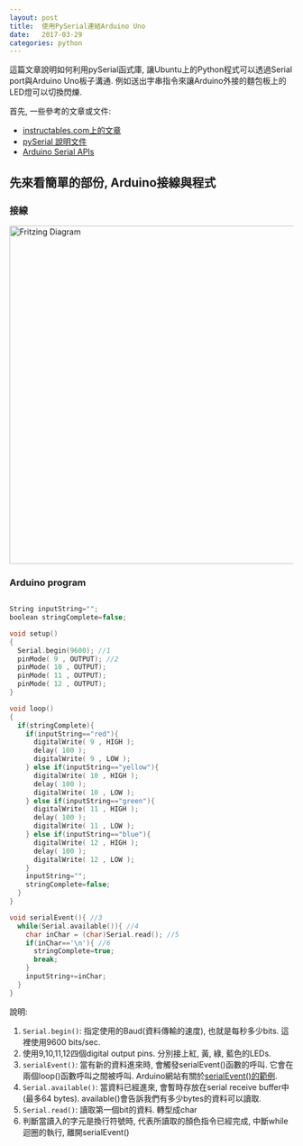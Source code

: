 ```yaml
---
layout: post
title:  使用PySerial連結Arduino Uno
date:   2017-03-29
categories: python
---
```


這篇文章說明如何利用pySerial函式庫, 讓Ubuntu上的Python程式可以透過Serial port與Arduino Uno板子溝通. 例如送出字串指令來讓Arduino外接的麵包板上的LED燈可以切換閃爍.  

首先, 一些參考的文章或文件:
- [instructables.com上的文章](http://www.instructables.com/id/Interface-Python-and-Arduino-with-pySerial/)
- [pySerial 說明文件](http://pyserial.readthedocs.io/en/latest/index.html)
- [Arduino Serial APIs](https://www.arduino.cc/en/Reference/Serial)

## 先來看簡單的部份, Arduino接線與程式

### 接線
<img src="{{site.baseurl}}/assets/4LEDs_bb.png" alt="Fritzing Diagram" style="width: 600px;" />

### Arduino program
```c++

String inputString="";
boolean stringComplete=false;

void setup()
{
  Serial.begin(9600); //1
  pinMode( 9 , OUTPUT); //2
  pinMode( 10 , OUTPUT);
  pinMode( 11 , OUTPUT);
  pinMode( 12 , OUTPUT);
}

void loop()
{
  if(stringComplete){
    if(inputString=="red"){
      digitalWrite( 9 , HIGH );
      delay( 100 );
      digitalWrite( 9 , LOW );
    } else if(inputString=="yellow"){
      digitalWrite( 10 , HIGH );
      delay( 100 );
      digitalWrite( 10 , LOW ); 
    } else if(inputString=="green"){
      digitalWrite( 11 , HIGH );
      delay( 100 );
      digitalWrite( 11 , LOW ); 
    } else if(inputString=="blue"){
      digitalWrite( 12 , HIGH );
      delay( 100 );
      digitalWrite( 12 , LOW ); 
    }
    inputString="";
    stringComplete=false;
  } 
}

void serialEvent(){ //3
  while(Serial.available()){ //4
    char inChar = (char)Serial.read(); //5
    if(inChar=='\n'){ //6
      stringComplete=true;
      break;
    }
    inputString+=inChar;
  }
}

```
說明:
1. `Serial.begin()`: 指定使用的Baud(資料傳輸的速度), 也就是每秒多少bits. 這裡使用9600 bits/sec.
1. 使用9,10,11,12四個digital output pins. 分別接上紅, 黃, 綠, 藍色的LEDs.
1. `serialEvent()`: 當有新的資料進來時, 會觸發serialEvent()函數的呼叫. 它會在兩個loop()函數呼叫之間被呼叫. 
Arduino網站有關於[serialEvent()的範例](https://www.arduino.cc/en/Tutorial/SerialEvent). 
1. `Serial.available()`: 當資料已經進來, 會暫時存放在serial receive buffer中(最多64 bytes). available()會告訴我們有多少bytes的資料可以讀取.
1. `Serial.read()`: 讀取第一個bit的資料. 轉型成char
1. 判斷當讀入的字元是換行符號時, 代表所讀取的顏色指令已經完成, 中斷while迴圈的執行, 離開serialEvent()

